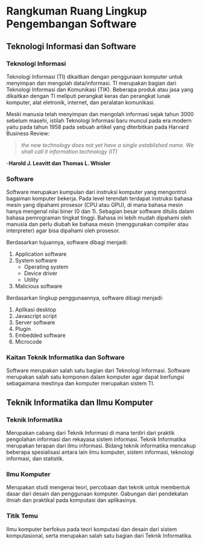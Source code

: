 # Rangkuman Ruang Lingkup Pengembangan Software

## Teknologi Informasi dan Software

### Teknologi Informasi
Teknologi Informasi (TI) dikaitkan dengan penggunaan komputer untuk menyimpan dan mengolah data/informasi. TI merupakan bagian dari Teknologi Informasi dan Komunikasi (TIK). Beberapa produk atau jasa yang dikaitkan dengan TI meliputi perangkat keras dan perangkat lunak komputer, alat eletronik, internet, dan peralatan komunikasi.

Meski manusia telah menyimpan dan mengolah informasi sejak tahun 3000 sebelum masehi, istilah Teknologi Informasi baru muncul pada era modern yaitu pada tahun 1958 pada sebuah artikel yang diterbitkan pada Harvard Business Review:
>  _the new technology does not yet have a single established name. We shall call it information technology (IT)_ 

-**Harold J. Leavitt dan Thomas L. Whisler**

### Software
Software merupakan kumpulan dari instruksi komputer yang mengontrol bagaiman komputer bekerja. Pada level terendah terdapat instruksi bahasa mesin yang dipahami prosesor (CPU atau GPU), di mana bahasa mesin hanya mengenal nilai biner (0 dan 1). Sebagian besar software ditulis dalam bahasa pemrograman tingkat tinggi. Bahasa ini lebih mudah dipahami oleh manusia dan perlu diubah ke bahasa mesin (menggunakan compiler atau interpreter) agar bisa dipahami oleh prosesor.

Berdasarkan tujuannya, software dibagi menjadi:
1. Application software 
2. System software
   - Operating system
   - Device driver
   - Utility
3. Malicious software

Berdasarkan lingkup penggunaannya, software dibagi menjadi:
1. Aplikasi desktop
2. Javascript script
3. Server software
4. Plugin
5. Embedded software
6. Microcode

### Kaitan Teknik Informatika dan Software

Software merupakan salah satu bagian dari Teknologi Informasi. Software merupakan salah satu komponen dalam komputer agar dapat berfungsi sebagaimana mestinya dan komputer merupakan sistem TI.

## Teknik Informatika dan Ilmu Komputer

### Teknik Informatika
Merupakan cabang dari Teknik Informasi di mana terdiri dari praktik pengolahan informasi dan rekayasa sistem informasi. Teknik Informatika merupakan terapan dari ilmu informasi. Bidang teknik informatika mencakup beberapa spesialisasi antara lain ilmu komputer, sistem informasi, teknologi informasi, dan statistik.

### Ilmu Komputer
Merupakan studi mengenai teori, percobaan dan teknik untuk membentuk dasar dari desain dan penggunaan komputer. Gabungan dari pendekatan ilmiah dan praktikal pada komputasi dan aplikasinya.

### Titik Temu
Ilmu komputer berfokus pada teori komputasi dan desain dari sistem komputasional, serta merupakan salah satu bagian dari Teknik Informatika.


   